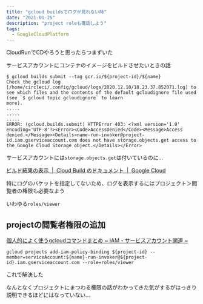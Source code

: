 ```yaml
---
title: "gcloud buildsでログが見れない時"
date: "2021-01-25"
description: "project roleも確認しよう"
tags:
  - GoogleCloudPlatform
---
```


CloudRunでCDやろうと思ったらつまずいた

サービスアカウントにコンテナのイメージをビルドさせたいときの話

```
$ gcloud builds submit --tag gcr.io/${project-id}/${name}
Check the gcloud log [/home/circleci/.config/gcloud/logs/2020.12.10/18.23.37.852071.log] to see which files and the contents of the default gcloudignore file used (see `$ gcloud topic gcloudignore` to learn                                                                           more).
.....
.....
.....
ERROR: (gcloud.builds.submit) HTTPError 403: <?xml version='1.0' encoding='UTF-8'?><Error><Code>AccessDenied</Code><Message>Access denied.</Message><Details>name-run-invoker@project-id.iam.gserviceaccount.com does not have storage.objects.get access to the Google Cloud Storage object.</Details></Error>
```

サービスアカウントには`storage.objects.get`は付いているのに…

[ビルド結果の表示  |  Cloud Build のドキュメント  |  Google Cloud](https://cloud.google.com/cloud-build/docs/view-build-results#gcloud)

特にログのバケットを指定してないため、ログを表示するにはプロジェクト＞閲覧者の権限も必要なよう

いわゆる`roles/viewer`

## projectの閲覧者権限の追加

[個人的によく使うgcloudコマンドまとめ ~ IAM・サービスアカウント関連 ~](https://qiita.com/rodotan/items/9a97dbffd8cd0bbd3ae9)

```shell
gcloud projects add-iam-policy-binding ${project-id} --member=serviceAccount:${name}-run-invoker@${project-id}.iam.gserviceaccount.com --role=roles/viewer
```

これで解決した

なんとなくプロジェクトにまつわる権限の話がわかってきた気がするがはっきり説明できるほどにはなっていない…
